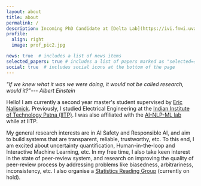 ```yaml
---
layout: about
title: about
permalink: /
description: Incoming PhD Candidate at [Delta Lab](https://ivi.fnwi.uva.nl/uvaboschdeltalab/)/ AMLab (http://amlab.science.uva.nl/)
profile:
  align: right
  image: prof_pic2.jpg

news: true  # includes a list of news items
selected_papers: true # includes a list of papers marked as "selected={true}"
social: true  # includes social icons at the bottom of the page
---
```

*"If we knew what it was we were doing, it would not be called research, would it?"--- Albert Einstein*


Hello! I am currently a second year master's student supervised by [Eric Nalisnick](https://enalisnick.github.io/).
Previously, I studied Electrical Engineering at the [Indian Institute of Technology Patna (IITP)](https://www.iitp.ac.in/index.php/en-us/). I was also affiliated with the [AI-NLP-ML lab](https://www.iitp.ac.in/~ai-nlp-ml/) while at IITP.

My general research interests are in AI Safety and Responsible AI, and aim to build systems that are transparent, reliable, trustworthy, etc. To this end, I am excited about uncertainty quantification, Human-in-the-loop and Interactive Machine Learning, etc. In my free time, I also take keen interest in the state of peer-review system, and research on improving the quality of peer-review process by addressing problems like biasedness, arbitrariness, inconsistency, etc. I also organise a [Statistics Reading Group](https://sites.google.com/view/statreadinggroup/home?authuser=0) (currently on hold).


<!-- Link to your social media connections, too. This theme is set up to use [Font Awesome icons](http://fortawesome.github.io/Font-Awesome/) and [Academicons](https://jpswalsh.github.io/academicons/), like the ones below. Add your Facebook, Twitter, LinkedIn, Google Scholar, or just disable all of them. -->
